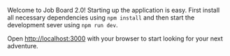 Welcome to Job Board 2.0! Starting up the application is easy. First install all necessary dependencies using `npm install` and then start the development sever using `npm run dev`.

Open [http://localhost:3000](http://localhost:3000) with your browser to start looking for your next adventure.
